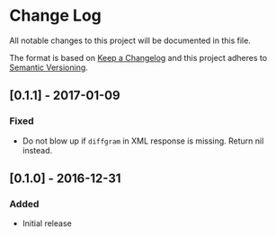 # Change Log
All notable changes to this project will be documented in this file.

The format is based on [Keep a Changelog](http://keepachangelog.com/)
and this project adheres to [Semantic Versioning](http://semver.org/).

## [0.1.1] - 2017-01-09
### Fixed
- Do not blow up if `diffgram` in XML response is missing. Return nil instead.

## [0.1.0] - 2016-12-31
### Added
- Initial release
